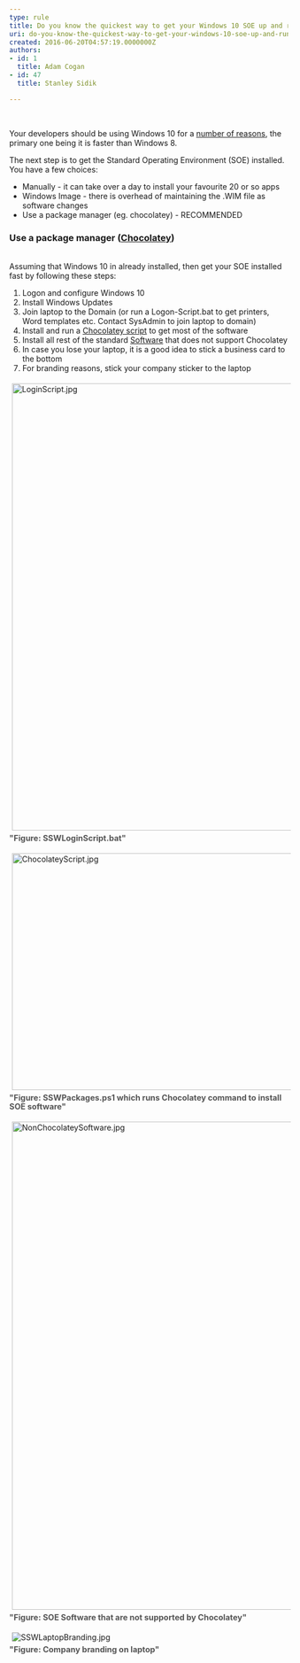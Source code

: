```yaml
---
type: rule
title: Do you know the quickest way to get your Windows 10 SOE up and running?
uri: do-you-know-the-quickest-way-to-get-your-windows-10-soe-up-and-running
created: 2016-06-20T04:57:19.0000000Z
authors:
- id: 1
  title: Adam Cogan
- id: 47
  title: Stanley Sidik

---
```




<span class='intro'> ​<p>​Your developers should be using Windows 10 for a <a href="http&#58;//au.pcmag.com/windows-10-preview-release-date-news-features/35511/feature/10-reasons-to-upgrade-to-windows-10"><span lang="EN-US" style="text-decoration&#58;underline;">number of reasons</span></a>, the primary one being it is faster than Windows 8. </p><p>The next step is to get the Standard Operating Environment (SOE) installed. You have a few choices&#58;</p><ul><li>Manually - it can take over a day to install your favourite 20 or so apps</li><li>Windows Image - there is overhead of maintaining the .WIM file as software changes</li><li>Use a package manager (eg. chocolatey) - RECOMMENDED</li></ul> </span>

<h3 class="ssw15-rteElement-H3">​Use a package manager (<a href="/_layouts/15/FIXUPREDIRECT.ASPX?WebId=3dfc0e07-e23a-4cbb-aac2-e778b71166a2&amp;TermSetId=07da3ddf-0924-4cd2-a6d4-a4809ae20160&amp;TermId=c4c72062-a59d-44fc-8101-8ee008f3ca05">Chocolatey​</a>)&#160;</h3>
<br>Assuming that Windows 10 in already installed, then get your SOE installed fast by following these steps&#58; 
<ol style="list-style-type&#58;decimal;"><li>Logon and configure Windows 10</li><li>Install Windows Updates​​​</li><li>Join&#160;laptop to&#160;the Domain (or run a Logon-Script.bat to get printers, Word templates etc. Contact SysAdmin to join laptop to domain)<br></li><li>Install and run&#160;a 
      <a href="https&#58;//sugarlearning.com/companies/SSW/items/8159/it-infrastructure-configure-your-laptop">Chocolatey script</a> to get most of the software</li><li>Install all rest of the standard 
      <a href="https&#58;//sugarlearning.com/companies/SSW/items/8159/it-infrastructure-configure-your-laptop">Software</a> that does not&#160;support Chocolatey</li><li>In case you lose your laptop, it is a good idea to stick a business card to the bottom </li><li>For branding reasons, stick your company sticker to the laptop</li></ol><p></p><dl class="image"><dt>
      <img src="/SiteAssets/do-you-know-the-quickest-way-to-get-your-windows-10-soe-up-and-running/LoginScript.jpg" alt="LoginScript.jpg" style="margin&#58;5px;width&#58;808px;" />​<span style="color&#58;#555555;font-size&#58;0.9rem;font-weight&#58;bold;line-height&#58;16px;">&quot;Figure&#58; SSWLoginScript.bat&quot;</span> </dt></dl><p></p><dl class="image"><dt>
      <img src="/SiteAssets/do-you-know-the-quickest-way-to-get-your-windows-10-soe-up-and-running/ChocolateyScript.jpg" alt="ChocolateyScript.jpg" style="margin&#58;5px;width&#58;808px;height&#58;428px;" />​<span style="color&#58;#555555;font-size&#58;0.9rem;font-weight&#58;bold;line-height&#58;16px;">&quot;Figure&#58; SSWPackages.ps1 which runs Chocolatey command to install SOE&#160;software&quot;</span> </dt></dl><dl class="image"><dt> 
      <img src="/SiteAssets/do-you-know-the-quickest-way-to-get-your-windows-10-soe-up-and-running/NonChocolateyApp.jpg" alt="NonChocolateySoftware.jpg" style="margin&#58;5px;width&#58;882px;" />
   </dt><dt>
      <span style="color&#58;#555555;font-size&#58;14.4px;font-weight&#58;bold;line-height&#58;16px;">&quot;Figure&#58; SOE Software that are not supported by&#160;Chocolatey&quot;</span>​ </dt></dl><dl class="image"><dt>
<img src="/SiteAssets/do-you-know-the-quickest-way-to-get-your-windows-10-soe-up-and-running/SSWLaptopBranding.jpg" alt="SSWLaptopBranding.jpg" style="margin&#58;5px;" />
</dt><dt>
 <span style="color&#58;#555555;font-size&#58;14.4px;font-weight&#58;bold;line-height&#58;16px;">&quot;Figure&#58; Company&#160;branding on&#160;laptop&quot;</span>​<br></dt></dl>


